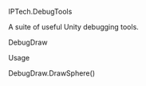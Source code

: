 ﻿IPTech.DebugTools

A suite of useful Unity debugging tools.

DebugDraw

Usage

DebugDraw.DrawSphere()